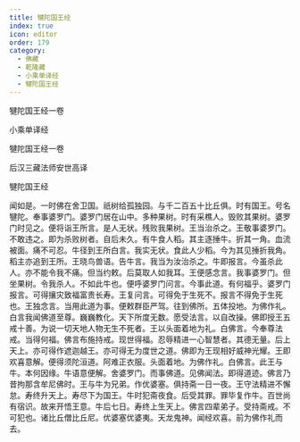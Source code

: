 ```yaml
---
title: 犍陀国王经
index: true
icon: editor
order: 179
category:
  - 佛藏
  - 乾隆藏
  - 小乘单译经
  - 犍陀国王经
---
```


犍陀国王经一卷  

小乘单译经  

犍陀国王经一卷  

后汉三藏法师安世高译  

犍陀国王经  

闻如是。一时佛在舍卫国。祇树给孤独园。与千二百五十比丘俱。时有国王。号名犍陀。奉事婆罗门。婆罗门居在山中。多种果树。时有采樵人。毁败其果树。婆罗门时见之。便将诣王所言。是人无状。残败我果树。王当治杀之。王敬事婆罗门。不敢违之。即为杀败树者。自后未久。有牛食人稻。其主逐捶牛。折其一角。血流被面。痛不可忍。牛径到王所白言。我实无状。食此人少稻。今为其见捶折我角。稻主亦追到王所。王晓鸟兽语。告牛言。我当为汝治杀之。牛即报言。今虽杀此人。亦不能令我不痛。但当约敕。后莫取人如我耳。王便感念言。我事婆罗门。但坐果树。令我杀人。不如此牛也。便呼婆罗门问言。今事此道。有何福乎。婆罗门报言。可得攘灾致福富贵长寿。王复问言。可得免于生死不。报言不得免于生死也。王独念言。当用此道为事。便敕群臣严驾。往到佛所。五体投地。为佛作礼。白言我闻佛道至尊。巍巍教化。天下所度无数。愿受法言。以自改操。佛即授王五戒十善。为说一切天地人物无生不死者。王以头面着地为礼。白佛言。今奉尊法戒。当得何福。佛言布施持戒。现世得福。忍辱精进一心智慧者。其德无量。后上天上。亦可得作遮迦越王。亦可得无为度世之道。佛即为王现相好威神光耀。王即欢喜意解。便得须陀洹道。阿难正衣服。头面着地。为佛作礼。白佛言。此王与牛。本何因缘。牛语意便解。舍婆罗门。而事佛道。见佛闻法。即得道迹。佛言乃昔拘那含牟尼佛时。王与牛为兄弟。作优婆塞。俱持斋一日一夜。王守法精进不懈怠。寿终升天上。寿尽下为国王。牛时犯斋夜食。后受其罪。罪毕复作牛。百世尚有宿识。故来开悟王意。牛后七日。寿终上生天上。佛言四辈弟子。受持斋戒。不可犯也。诸比丘僧比丘尼。优婆塞优婆夷。天龙鬼神。闻经欢喜。前为佛作礼而去。  
